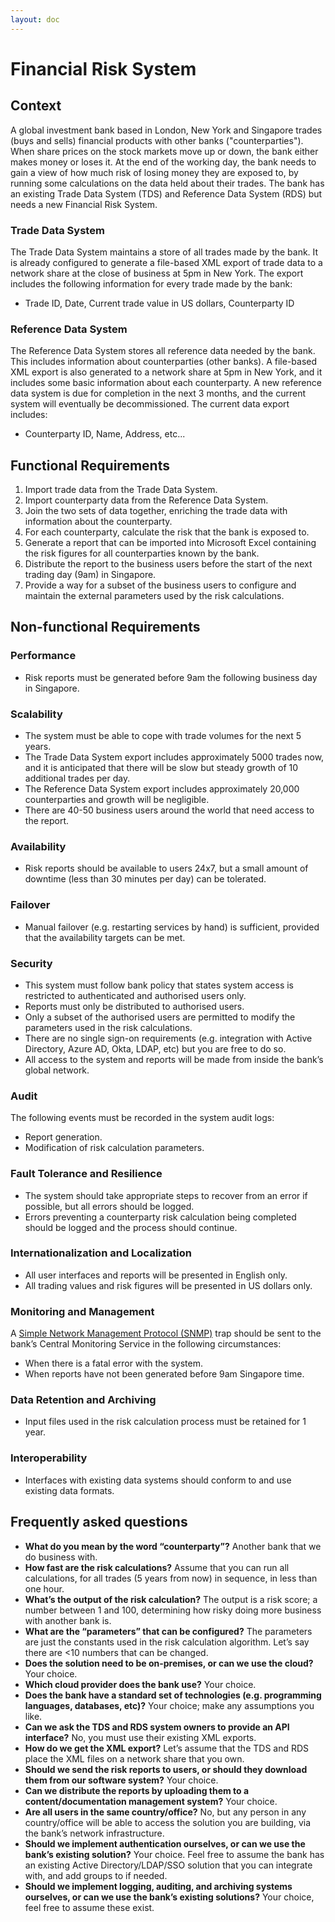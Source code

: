 ```yaml
---
layout: doc
---
```


# Financial Risk System

## Context
   
A global investment bank based in London, New York and Singapore trades (buys and sells)
financial products with other banks ("counterparties"). When share prices on the stock
markets move up or down, the bank either makes money or loses it. At the end of the working
day, the bank needs to gain a view of how much risk of losing money they are exposed to, by
running some calculations on the data held about their trades. The bank has an existing Trade
Data System (TDS) and Reference Data System (RDS) but needs a new Financial Risk System.

### Trade Data System

The Trade Data System maintains a store of all trades made by the bank. It is already
configured to generate a file-based XML export of trade data to a network share at the close
of business at 5pm in New York. The export includes the following information for every trade
made by the bank:

- Trade ID, Date, Current trade value in US dollars, Counterparty ID

### Reference Data System

The Reference Data System stores all reference data needed by the bank. This includes
information about counterparties (other banks). A file-based XML export is also generated to
a network share at 5pm in New York, and it includes some basic information about each
counterparty. A new reference data system is due for completion in the next 3 months, and
the current system will eventually be decommissioned. The current data export includes:

- Counterparty ID, Name, Address, etc...

## Functional Requirements

1. Import trade data from the Trade Data System.
2. Import counterparty data from the Reference Data System.
3. Join the two sets of data together, enriching the trade data with information about the counterparty.
4. For each counterparty, calculate the risk that the bank is exposed to.
5. Generate a report that can be imported into Microsoft Excel containing the risk figures for all counterparties known by the bank.
6. Distribute the report to the business users before the start of the next trading day (9am) in Singapore.
7. Provide a way for a subset of the business users to configure and maintain the external parameters used by the risk calculations.

## Non-functional Requirements

### Performance
- Risk reports must be generated before 9am the following business day in Singapore.

### Scalability
- The system must be able to cope with trade volumes for the next 5 years.
- The Trade Data System export includes approximately 5000 trades now, and it is anticipated that there will be slow but steady growth of 10 additional trades per day.
- The Reference Data System export includes approximately 20,000 counterparties and growth will be negligible.
- There are 40-50 business users around the world that need access to the report.

### Availability
- Risk reports should be available to users 24x7, but a small amount of downtime (less than 30 minutes per day) can be tolerated.

### Failover
- Manual failover (e.g. restarting services by hand) is sufficient, provided that the availability targets can be met.

### Security
- This system must follow bank policy that states system access is restricted to authenticated and authorised users only.
- Reports must only be distributed to authorised users.
- Only a subset of the authorised users are permitted to modify the parameters used in the risk calculations.
- There are no single sign-on requirements (e.g. integration with Active Directory, Azure AD, Okta, LDAP, etc) but you are free to do so.
- All access to the system and reports will be made from inside the bank’s global network.

### Audit

The following events must be recorded in the system audit logs:
- Report generation.
- Modification of risk calculation parameters.

### Fault Tolerance and Resilience
- The system should take appropriate steps to recover from an error if possible, but all errors should be logged.
- Errors preventing a counterparty risk calculation being completed should be logged and the process should continue.

### Internationalization and Localization
- All user interfaces and reports will be presented in English only.
- All trading values and risk figures will be presented in US dollars only.

### Monitoring and Management
A [Simple Network Management Protocol (SNMP)](https://en.wikipedia.org/wiki/Simple_Network_Management_Protocol) trap should be sent to the bank’s Central Monitoring Service in the following circumstances:
  - When there is a fatal error with the system.
  - When reports have not been generated before 9am Singapore time.

### Data Retention and Archiving
- Input files used in the risk calculation process must be retained for 1 year.

### Interoperability
- Interfaces with existing data systems should conform to and use existing data formats.

## Frequently asked questions
- __What do you mean by the word “counterparty”?__ Another bank that we do business with.
- __How fast are the risk calculations?__ Assume that you can run all calculations, for all trades (5 years from now) in sequence, in less than one hour.
- __What’s the output of the risk calculation?__ The output is a risk score; a number between 1 and 100, determining how risky doing more business with another bank is.
- __What are the “parameters” that can be configured?__ The parameters are just the constants used in the risk calculation algorithm. Let’s say there are <10 numbers that can be changed.
- __Does the solution need to be on-premises, or can we use the cloud?__ Your choice.
- __Which cloud provider does the bank use?__ Your choice.
- __Does the bank have a standard set of technologies (e.g. programming languages, databases, etc)?__ Your choice; make any assumptions you like.
- __Can we ask the TDS and RDS system owners to provide an API interface?__ No, you must use their existing XML exports.
- __How do we get the XML export?__ Let’s assume that the TDS and RDS place the XML files on a network share that you own.
- __Should we send the risk reports to users, or should they download them from our software system?__ Your choice.
- __Can we distribute the reports by uploading them to a content/documentation management system?__ Your choice.
- __Are all users in the same country/office?__ No, but any person in any country/office will be able to access the solution you are building, via the bank’s network infrastructure.
- __Should we implement authentication ourselves, or can we use the bank’s existing solution?__ Your choice. Feel free to assume the bank has an existing Active Directory/LDAP/SSO solution that you can integrate with, and add groups to if needed.
- __Should we implement logging, auditing, and archiving systems ourselves, or can we use the bank’s existing solutions?__ Your choice, feel free to assume these exist.